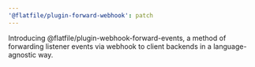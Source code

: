 ```yaml
---
'@flatfile/plugin-forward-webhook': patch
---
```


Introducing @flatfile/plugin-webhook-forward-events, a method of forwarding listener events via webhook to client backends in a language-agnostic way.
